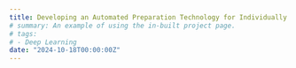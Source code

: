 ```yaml
---
title: Developing an Automated Preparation Technology for Individually Quick-Frozen Process of Catfish Fillets (2025-2027, USDA-NIFA-AFRI, $300,000; Project PI Dr. Wenbo Liu)
# summary: An example of using the in-built project page.
# tags:
# - Deep Learning
date: "2024-10-18T00:00:00Z"
---
```

